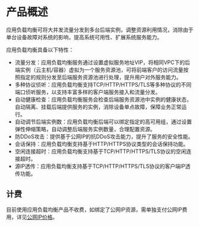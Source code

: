 # 产品概述


应用负载均衡可将大并发流量分发到多台后端实例，调整资源利用情况，消除由于单台设备故障对系统的影响，提高系统可用性、扩展系统服务能力。 

应用负载均衡具备以下特性：

* 流量分发：应用负载均衡服务通过设置虚拟服务地址VIP，将相同VPC下的后端实例（云主机/容器）虚拟为一个服务资源池，可将前端客户的访问流量按照指定的规则分发至后端服务资源池进行处理，提升用户对外服务能力。
* 多种协议侦听：应用负载均衡支持TCP/HTTP/HTTPS/TLS等多种协议的不同端口侦听服务，以支持丰富多样的客户端服务接入和流量分发。
* 自动健康检查：应用负载均衡服务会检查后端服务资源池中实例的健康状态，自动隔离、挂载后端提供服务的实例，消除设备单点故障，保障业务正常运行。
* 自动调节后端实例数：应用负载均衡后端可以绑定指定的高可用组，通过设置弹性伸缩策略，自动调整后端服务实例数量，合理配置资源。
* 防DDoS攻击：提供基于公网IP的抗DDoS攻击能力，提升了服务的安全性能。
* 会话保持：应用负载均衡支持基于HTTP/HTTPS协议类型的会话保持功能。
* 空闲连接超时：应用负载均衡支持基于TCP/HTTP/HTTPS/TLS协议的空闲连接超时。
* 源IP透传：应用负载均衡支持基于TCP/HTTP/HTTPS/TLS协议的客户端IP透传功能。

## 计费
目前使用应用负载均衡产品不收费，如绑定了公网IP资源，需单独支付公网IP费用，详见[公网IP价格](https://www.jdcloud.com/help/detail/1579/isCatalog/1)。
